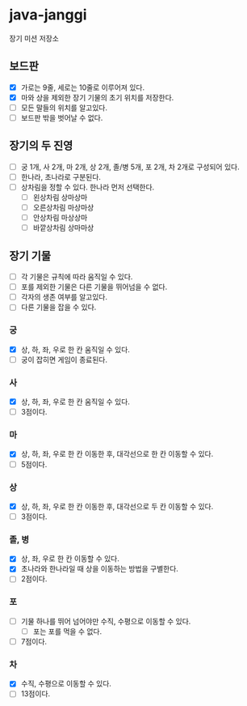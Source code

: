 # java-janggi

장기 미션 저장소

## 보드판

- [x] 가로는 9줄, 세로는 10줄로 이루어져 있다.
- [x] 마와 상을 제외한 장기 기물의 초기 위치를 저장한다.
- [ ] 모든 말들의 위치를 알고있다.
- [ ] 보드판 밖을 벗어날 수 없다.

## 장기의 두 진영

- [ ] 궁 1개, 사 2개, 마 2개, 상 2개, 졸/병 5개, 포 2개, 차 2개로 구성되어 있다.
- [ ] 한나라, 초나라로 구분된다.
- [ ] 상차림을 정할 수 있다. 한나라 먼저 선택한다.
    - [ ] 왼상차림 상마상마
    - [ ] 오른상차림 마상마상
    - [ ] 안상차림 마상상마
    - [ ] 바깥상차림 상마마상

## 장기 기물

- [ ] 각 기물은 규칙에 따라 움직일 수 있다.
- [ ] 포를 제외한 기물은 다른 기물을 뛰어넘을 수 없다.
- [ ] 각자의 생존 여부를 알고있다.
- [ ] 다른 기물을 잡을 수 있다.

### 궁

- [x] 상, 하, 좌, 우로 한 칸 움직일 수 있다.
- [ ] 궁이 잡히면 게임이 종료된다.

### 사

- [x] 상, 하, 좌, 우로 한 칸 움직일 수 있다.
- [ ] 3점이다.

### 마

- [x] 상, 하, 좌, 우로 한 칸 이동한 후, 대각선으로 한 칸 이동할 수 있다.
- [ ] 5점이다.

### 상

- [x] 상, 하, 좌, 우로 한 칸 이동한 후, 대각선으로 두 칸 이동할 수 있다.
- [ ] 3점이다.

### 졸, 병

- [x] 상, 좌, 우로 한 칸 이동할 수 있다.
- [x] 초나라와 한나라일 때 상을 이동하는 방법을 구별한다.
- [ ] 2점이다.

### 포

- [ ] 기물 하나를 뛰어 넘어야만 수직, 수평으로 이동할 수 있다.
    - [ ] 포는 포를 먹을 수 없다.
- [ ] 7점이다.

### 차

- [x] 수직, 수평으로 이동할 수 있다.
- [ ] 13점이다.
